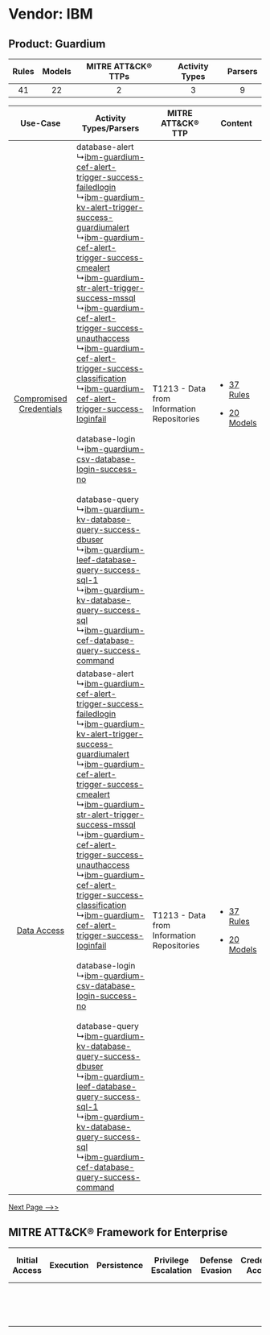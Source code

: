 Vendor: IBM
===========
Product: Guardium
-----------------
| Rules | Models | MITRE ATT&CK® TTPs | Activity Types | Parsers |
|:-----:|:------:|:------------------:|:--------------:|:-------:|
|  41   |   22   |         2          |       3        |    9    |

|    Use-Case    | Activity Types/Parsers    | MITRE ATT&CK® TTP    | Content    |
|:----:| ---- | ---- | ---- |
| [Compromised Credentials](../../../UseCases/uc_compromised_credentials.md) |  database-alert<br> ↳[ibm-guardium-cef-alert-trigger-success-failedlogin](Ps/pC_ibmguardiumcefalerttriggersuccessfailedlogin.md)<br> ↳[ibm-guardium-kv-alert-trigger-success-guardiumalert](Ps/pC_ibmguardiumkvalerttriggersuccessguardiumalert.md)<br> ↳[ibm-guardium-cef-alert-trigger-success-cmealert](Ps/pC_ibmguardiumcefalerttriggersuccesscmealert.md)<br> ↳[ibm-guardium-str-alert-trigger-success-mssql](Ps/pC_ibmguardiumstralerttriggersuccessmssql.md)<br> ↳[ibm-guardium-cef-alert-trigger-success-unauthaccess](Ps/pC_ibmguardiumcefalerttriggersuccessunauthaccess.md)<br> ↳[ibm-guardium-cef-alert-trigger-success-classification](Ps/pC_ibmguardiumcefalerttriggersuccessclassification.md)<br> ↳[ibm-guardium-cef-alert-trigger-success-loginfail](Ps/pC_ibmguardiumcefalerttriggersuccessloginfail.md)<br><br> database-login<br> ↳[ibm-guardium-csv-database-login-success-no](Ps/pC_ibmguardiumcsvdatabaseloginsuccessno.md)<br><br> database-query<br> ↳[ibm-guardium-kv-database-query-success-dbuser](Ps/pC_ibmguardiumkvdatabasequerysuccessdbuser.md)<br> ↳[ibm-guardium-leef-database-query-success-sql-1](Ps/pC_ibmguardiumleefdatabasequerysuccesssql1.md)<br> ↳[ibm-guardium-kv-database-query-success-sql](Ps/pC_ibmguardiumkvdatabasequerysuccesssql.md)<br> ↳[ibm-guardium-cef-database-query-success-command](Ps/pC_ibmguardiumcefdatabasequerysuccesscommand.md)<br> | T1213 - Data from Information Repositories<br> | [<ul><li>37 Rules</li></ul><ul><li>20 Models</li></ul>](RM/r_m_ibm_guardium_Compromised_Credentials.md) |
|    [Data Access](../../../UseCases/uc_data_access.md)    |  database-alert<br> ↳[ibm-guardium-cef-alert-trigger-success-failedlogin](Ps/pC_ibmguardiumcefalerttriggersuccessfailedlogin.md)<br> ↳[ibm-guardium-kv-alert-trigger-success-guardiumalert](Ps/pC_ibmguardiumkvalerttriggersuccessguardiumalert.md)<br> ↳[ibm-guardium-cef-alert-trigger-success-cmealert](Ps/pC_ibmguardiumcefalerttriggersuccesscmealert.md)<br> ↳[ibm-guardium-str-alert-trigger-success-mssql](Ps/pC_ibmguardiumstralerttriggersuccessmssql.md)<br> ↳[ibm-guardium-cef-alert-trigger-success-unauthaccess](Ps/pC_ibmguardiumcefalerttriggersuccessunauthaccess.md)<br> ↳[ibm-guardium-cef-alert-trigger-success-classification](Ps/pC_ibmguardiumcefalerttriggersuccessclassification.md)<br> ↳[ibm-guardium-cef-alert-trigger-success-loginfail](Ps/pC_ibmguardiumcefalerttriggersuccessloginfail.md)<br><br> database-login<br> ↳[ibm-guardium-csv-database-login-success-no](Ps/pC_ibmguardiumcsvdatabaseloginsuccessno.md)<br><br> database-query<br> ↳[ibm-guardium-kv-database-query-success-dbuser](Ps/pC_ibmguardiumkvdatabasequerysuccessdbuser.md)<br> ↳[ibm-guardium-leef-database-query-success-sql-1](Ps/pC_ibmguardiumleefdatabasequerysuccesssql1.md)<br> ↳[ibm-guardium-kv-database-query-success-sql](Ps/pC_ibmguardiumkvdatabasequerysuccesssql.md)<br> ↳[ibm-guardium-cef-database-query-success-command](Ps/pC_ibmguardiumcefdatabasequerysuccesscommand.md)<br> | T1213 - Data from Information Repositories<br> | [<ul><li>37 Rules</li></ul><ul><li>20 Models</li></ul>](RM/r_m_ibm_guardium_Data_Access.md)    |
[Next Page -->>](2_ds_ibm_guardium.md)

MITRE ATT&CK® Framework for Enterprise
--------------------------------------
| Initial Access | Execution | Persistence | Privilege Escalation | Defense Evasion | Credential Access | Discovery | Lateral Movement | Collection                                                                              | Command and Control | Exfiltration | Impact |
| -------------- | --------- | ----------- | -------------------- | --------------- | ----------------- | --------- | ---------------- | --------------------------------------------------------------------------------------- | ------------------- | ------------ | ------ |
|                |           |             |                      |                 |                   |           |                  | [Data from Information Repositories](https://attack.mitre.org/techniques/T1213)<br><br> |                     |              |        |